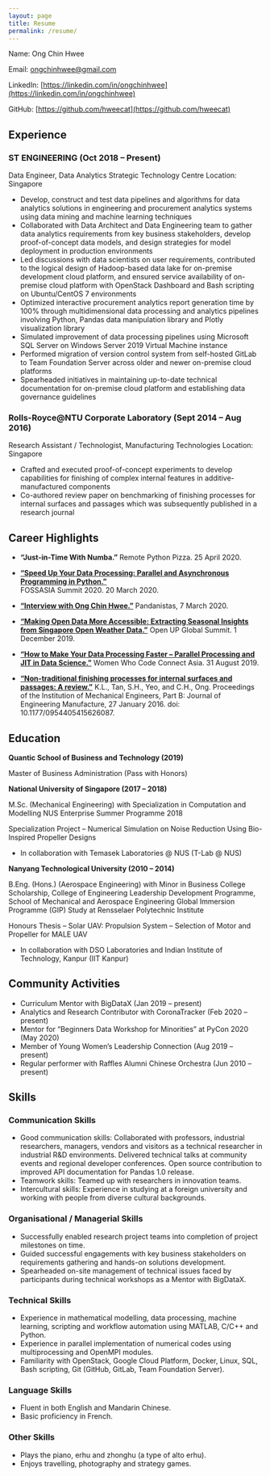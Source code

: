 ```yaml
---
layout: page
title: Resume
permalink: /resume/
---
```


Name: Ong Chin Hwee

Email: [ongchinhwee@gmail.com](mailto:ongchinhwee@gmail.com)

LinkedIn: [https://linkedin.com/in/ongchinhwee](https://linkedin.com/in/ongchinhwee)

GitHub: [https://github.com/hweecat](https://github.com/hweecat)

## Experience

### ST ENGINEERING (Oct 2018 – Present)

Data Engineer, Data Analytics Strategic Technology Centre
Location: Singapore

* Develop, construct and test data pipelines and algorithms for data analytics solutions in engineering and procurement analytics systems using data mining and machine learning techniques 
* Collaborated with Data Architect and Data Engineering team to gather data analytics requirements from key business stakeholders, develop proof-of-concept data models, and design strategies for model deployment in production environments 
* Led discussions with data scientists on user requirements, contributed to the logical design of Hadoop-based data lake for on-premise development cloud platform, and ensured service availability of on-premise cloud platform with OpenStack Dashboard and Bash scripting on Ubuntu/CentOS 7 environments 
* Optimized interactive procurement analytics report generation time by 100% through multidimensional data processing and analytics pipelines involving Python, Pandas data manipulation library and Plotly visualization library 
* Simulated improvement of data processing pipelines using Microsoft SQL Server on Windows Server 2019 Virtual Machine instance 
* Performed migration of version control system from self-hosted GitLab to Team Foundation Server across older and newer on-premise cloud platforms 
* Spearheaded initiatives in maintaining up-to-date technical documentation for on-premise cloud platform and establishing data governance guidelines 

### Rolls-Royce@NTU Corporate Laboratory (Sept 2014 – Aug 2016)

Research Assistant / Technologist, Manufacturing Technologies
Location: Singapore

* Crafted and executed proof-of-concept experiments to develop capabilities for finishing of complex internal features in additive-manufactured components 
* Co-authored review paper on benchmarking of finishing processes for internal surfaces and passages which was subsequently published in a research journal

## Career Highlights

* **“Just-in-Time With Numba.”**
Remote Python Pizza. 25 April 2020. 

* **[“Speed Up Your Data Processing: Parallel and Asynchronous Programming in Python.”](https://youtu.be/aB6f5KicM2Y)**  
FOSSASIA Summit 2020. 20 March 2020. 

* **[“Interview with Ong Chin Hwee.”](https://www.pandanistas.org/interview-with-ong-chin-hwee.html)** 
Pandanistas, 7 March 2020. 

* **[“Making Open Data More Accessible: Extracting Seasonal Insights from Singapore Open Weather Data.”](https://youtu.be/x8CtEtn0vsc)**
Open UP Global Summit. 1 December 2019. 

* **[“How to Make Your Data Processing Faster – Parallel Processing and JIT in Data Science.”](https://youtu.be/RX5rlt3jAt0)** Women Who Code Connect Asia. 31 August 2019. 

* **[“Non-traditional finishing processes for internal surfaces and passages: A review.”](https://journals.sagepub.com/doi/abs/10.1177/0954405415626087)**
K.L., Tan, S.H., Yeo, and C.H., Ong. 
Proceedings of the Institution of Mechanical Engineers, Part B: Journal of Engineering Manufacture, 27 January 2016. doi: 10.1177/0954405415626087.

## Education

**Quantic School of Business and Technology (2019)**

Master of Business Administration (Pass with Honors)

**National University of Singapore (2017 – 2018)**

M.Sc. (Mechanical Engineering) with Specialization in Computation and Modelling 
NUS Enterprise Summer Programme 2018 

Specialization Project – Numerical Simulation on Noise Reduction Using Bio-Inspired Propeller Designs
* In collaboration with Temasek Laboratories @ NUS (T-Lab @ NUS) 

**Nanyang Technological University (2010 – 2014)**

B.Eng. (Hons.) (Aerospace Engineering) with Minor in Business 
College Scholarship, College of Engineering 
Leadership Development Programme, School of Mechanical and Aerospace Engineering 
Global Immersion Programme (GIP) Study at Rensselaer Polytechnic Institute 

Honours Thesis – Solar UAV: Propulsion System – Selection of Motor and Propeller for MALE UAV
* In collaboration with DSO Laboratories and Indian Institute of Technology, Kanpur (IIT Kanpur) 

## Community Activities

* Curriculum Mentor with BigDataX (Jan 2019 – present) 
* Analytics and Research Contributor with CoronaTracker (Feb 2020 – present) 
* Mentor for “Beginners Data Workshop for Minorities” at PyCon 2020 (May 2020) 
* Member of Young Women’s Leadership Connection (Aug 2019 – present) 
* Regular performer with Raffles Alumni Chinese Orchestra (Jun 2010 – present) 

## Skills

### Communication Skills

* Good communication skills: Collaborated with professors, industrial researchers, managers, vendors and visitors as a technical researcher in industrial R&D environments. Delivered technical talks at community events and regional developer conferences. Open source contribution to improved API documentation for Pandas 1.0 release. 
* Teamwork skills: Teamed up with researchers in innovation teams. 
* Intercultural skills: Experience in studying at a foreign university and working with people from diverse cultural backgrounds.

### Organisational / Managerial Skills 

* Successfully enabled research project teams into completion of project milestones on time. 
* Guided successful engagements with key business stakeholders on requirements gathering and hands-on solutions development. 
* Spearheaded on-site management of technical issues faced by participants during technical workshops as a Mentor with BigDataX. 

### Technical Skills

* Experience in mathematical modelling, data processing, machine learning, scripting and workflow automation using MATLAB, C/C++ and Python. 
* Experience in parallel implementation of numerical codes using multiprocessing and OpenMPI modules. 
* Familiarity with OpenStack, Google Cloud Platform, Docker, Linux, SQL, Bash scripting, Git (GitHub, GitLab, Team Foundation Server).

### Language Skills

* Fluent in both English and Mandarin Chinese. 
* Basic proficiency in French. 

### Other Skills

* Plays the piano, erhu and zhonghu (a type of alto erhu). 
* Enjoys travelling, photography and strategy games. 
